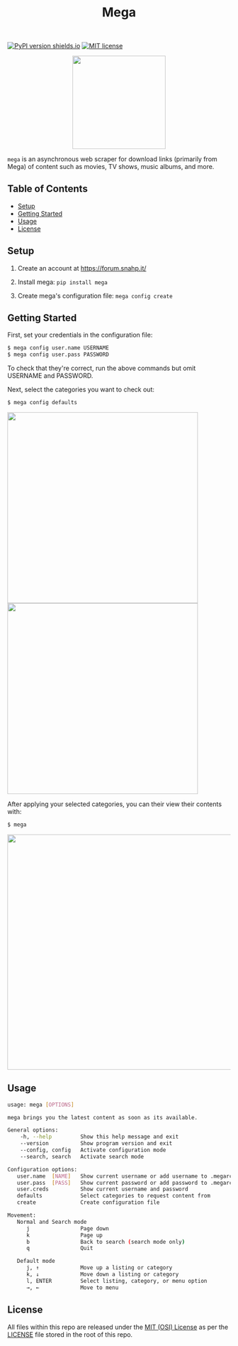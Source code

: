 <h1 align="center">Mega</h1> <br>

[![PyPI version shields.io](https://img.shields.io/pypi/v/mega.svg)](https://pypi.python.org/pypi/mega/)
[![MIT license](https://img.shields.io/badge/License-MIT-blue.svg)](https://pypi.python.org/pypi/mega/)


<p align="center"> <img src="https://user-images.githubusercontent.com/25558240/49630323-4eb8db80-f9b3-11e8-884a-82331a8096cf.png" | width=210> </p>


<code>mega</code> is an asynchronous web scraper for download links (primarily from Mega) of content such as movies, TV shows, music albums, and more.


## Table of Contents
- [Setup](#setup)
- [Getting Started](#start)
- [Usage](#usage)
- [License](#license)

<a name="setup"></a>
## Setup
1. Create an account at https://forum.snahp.it/

2. Install mega: ```pip install mega```

3. Create mega's configuration file: ```mega config create```


<a name="start"></a>
## Getting Started
First, set your credentials in the configuration file:
```sh
$ mega config user.name USERNAME
$ mega config user.pass PASSWORD
```

To check that they're correct, run the above commands but omit USERNAME and PASSWORD.

Next, select the categories you want to check out:
```sh
$ mega config defaults
```

<p float="left">
  <img src="https://user-images.githubusercontent.com/25558240/50239276-6155ec00-0387-11e9-8db7-a488149a4109.png" width="430"/>
  <img src="https://user-images.githubusercontent.com/25558240/50239404-b09c1c80-0387-11e9-8812-9eaeb0ad8289.png" width="430"/>
</p>

After applying your selected categories, you can their view their contents with:
```sh
$ mega
```

<p align="center">
  <img src="https://user-images.githubusercontent.com/25558240/50239695-8008b280-0388-11e9-9be6-ba7c2b8e9ad0.png" width="530"/>
</p>

<a name="usage"></a>
## Usage
```sh
usage: mega [OPTIONS]

mega brings you the latest content as soon as its available.

General options:
    -h, --help         Show this help message and exit
    --version          Show program version and exit
    --config, config   Activate configuration mode
    --search, search   Activate search mode

Configuration options:
   user.name  [NAME]   Show current username or add username to .megarc
   user.pass  [PASS]   Show current password or add password to .megarc
   user.creds          Show current username and password
   defaults            Select categories to request content from
   create              Create configuration file

Movement:
   Normal and Search mode
      j                Page down
      k                Page up
      b                Back to search (search mode only)
      q                Quit

   Default mode
      j, ↑             Move up a listing or category
      k, ↓             Move down a listing or category
      l, ENTER         Select listing, category, or menu option
      →, ←             Move to menu
```


<a name="license"></a>
## License
All files within this repo are released under the [MIT (OSI) License](https://en.wikipedia.org/wiki/MIT_License) as per the [LICENSE](https://github.com/bl0nd/mega/blob/master/LICENSE) file stored in the root of this repo.
